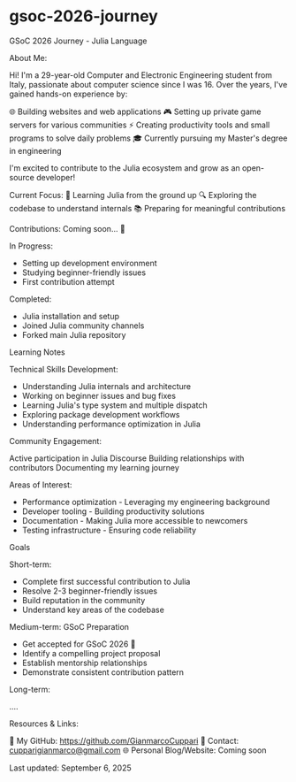 # gsoc-2026-journey

GSoC 2026 Journey - Julia Language

About Me:

Hi! I'm a 29-year-old Computer and Electronic Engineering student from Italy, passionate about computer science since I was 16.
Over the years, I've gained hands-on experience by:

🌐 Building websites and web applications
🎮 Setting up private game servers for various communities
⚡ Creating productivity tools and small programs to solve daily problems
🎓 Currently pursuing my Master's degree in engineering

I'm excited to contribute to the Julia ecosystem and grow as an open-source developer!

Current Focus:
🎯 Learning Julia from the ground up
🔍 Exploring the codebase to understand internals
📚 Preparing for meaningful contributions

Contributions:
Coming soon... 🚀

In Progress:

- Setting up development environment
- Studying beginner-friendly issues
- First contribution attempt

Completed:
- Julia installation and setup
- Joined Julia community channels
- Forked main Julia repository

Learning Notes

Technical Skills Development:

 - Understanding Julia internals and architecture
 - Working on beginner issues and bug fixes
 - Learning Julia's type system and multiple dispatch
 - Exploring package development workflows
 - Understanding performance optimization in Julia

Community Engagement:

 Active participation in Julia Discourse
 Building relationships with contributors
 Documenting my learning journey

Areas of Interest:

- Performance optimization - Leveraging my engineering background
- Developer tooling - Building productivity solutions
- Documentation - Making Julia more accessible to newcomers
- Testing infrastructure - Ensuring code reliability

Goals

Short-term:

 - Complete first successful contribution to Julia
 - Resolve 2-3 beginner-friendly issues
 - Build reputation in the community
 - Understand key areas of the codebase

Medium-term: GSoC Preparation

 - Get accepted for GSoC 2026 🎯
 - Identify a compelling project proposal
 - Establish mentorship relationships
 - Demonstrate consistent contribution pattern

Long-term:

....

Resources & Links:

🔗 My GitHub: https://github.com/GianmarcoCuppari
📧 Contact: cupparigianmarco@gmail.com
🌐 Personal Blog/Website: Coming soon



Last updated: September 6, 2025

